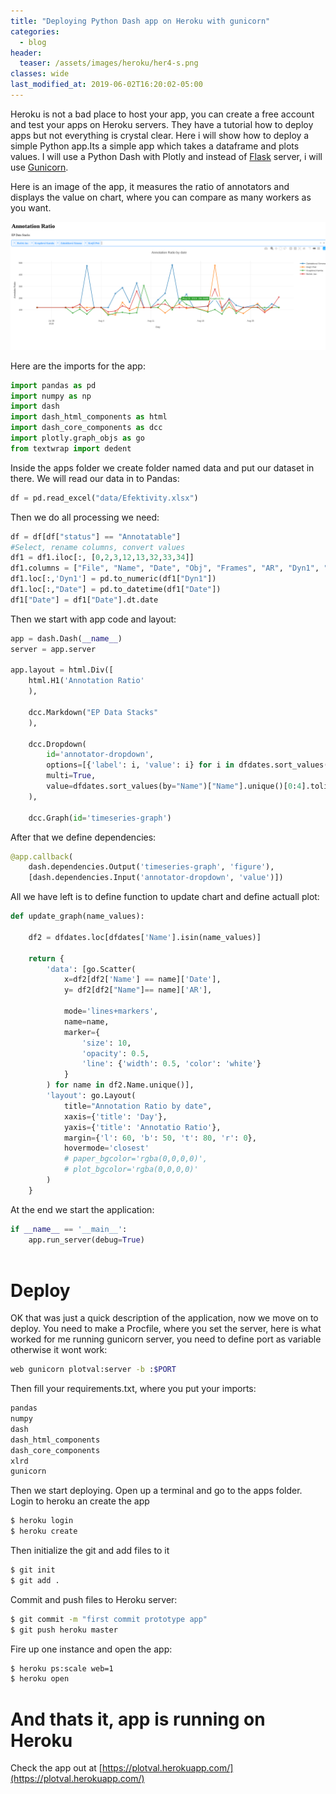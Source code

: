 ```yaml
---
title: "Deploying Python Dash app on Heroku with gunicorn"
categories:
  - blog
header:
  teaser: /assets/images/heroku/her4-s.png
classes: wide
last_modified_at: 2019-06-02T16:20:02-05:00
---
```


Heroku is not a bad place to host your app, you can create a free account and test your apps on Heroku servers.
They have a tutorial how to deploy apps but not everything is crystal clear. Here i will show how to deploy a simple Python app.Its a simple app which takes a dataframe and plots values. I will use a Python Dash with Plotly and instead of [Flask](https://flask.palletsprojects.com/en/1.1.x/) server, i will use [Gunicorn](https://gunicorn.org/).


Here is an image of the app, it measures the ratio of annotators and displays the value on chart, where you can compare as many workers as you want.


[![small image](/assets/images/heroku/her1.png)](/assets/images/heroku/her1.png)


Here are the imports for the app:
~~~python
import pandas as pd 
import numpy as np
import dash
import dash_html_components as html
import dash_core_components as dcc
import plotly.graph_objs as go
from textwrap import dedent
~~~
   
    
    


Inside the apps folder we create folder named data and put our dataset in there. We will read our data in to Pandas:
~~~python
df = pd.read_excel("data/Efektivity.xlsx")
~~~

 

Then we do all processing we need:
~~~python
df = df[df["status"] == "Annotatable"]
#Select, rename columns, convert values
df1 = df1.iloc[:, [0,2,3,12,13,32,33,34]]
df1.columns = ["File", "Name", "Date", "Obj", "Frames", "AR", "Dyn1", "AR RB" ]
df1.loc[:,'Dyn1'] = pd.to_numeric(df1["Dyn1"])
df1.loc[:,"Date"] = pd.to_datetime(df1["Date"])
df1["Date"] = df1["Date"].dt.date
~~~



Then we start with app code and layout:
~~~python
app = dash.Dash(__name__)
server = app.server

app.layout = html.Div([
    html.H1('Annotation Ratio'
    ),

    dcc.Markdown("EP Data Stacks"
    ),

    dcc.Dropdown(
        id='annotator-dropdown',
        options=[{'label': i, 'value': i} for i in dfdates.sort_values(by="Name")["Name"].unique()],
        multi=True,
        value=dfdates.sort_values(by="Name")["Name"].unique()[0:4].tolist()
    ),

    dcc.Graph(id='timeseries-graph')
~~~



After that we define dependencies:
~~~python
@app.callback(
    dash.dependencies.Output('timeseries-graph', 'figure'),
    [dash.dependencies.Input('annotator-dropdown', 'value')])
~~~



All we have left is to define function to update chart and define actuall plot:
~~~python
def update_graph(name_values):

    df2 = dfdates.loc[dfdates['Name'].isin(name_values)]

    return {
        'data': [go.Scatter(
            x=df2[df2['Name'] == name]['Date'],
            y= df2[df2["Name"]== name]['AR'],
            
            mode='lines+markers',
            name=name,
            marker={
                'size': 10,
                'opacity': 0.5,
                'line': {'width': 0.5, 'color': 'white'}
            }
        ) for name in df2.Name.unique()],
        'layout': go.Layout(
            title="Annotation Ratio by date",
            xaxis={'title': 'Day'},
            yaxis={'title': 'Annotatio Ratio'},
            margin={'l': 60, 'b': 50, 't': 80, 'r': 0},
            hovermode='closest'
            # paper_bgcolor='rgba(0,0,0,0)',
            # plot_bgcolor='rgba(0,0,0,0)'
        )
    }
~~~

At the end we start the application:
~~~python
if __name__ == '__main__':
    app.run_server(debug=True)
    
~~~    
# Deploy
OK that was just a quick description of the application, now we move on to deploy. You need to make a Procfile, where you set the server, here is what worked for me running gunicorn server, you need to define port as variable otherwise it wont work:
~~~bash
web gunicorn plotval:server -b :$PORT
~~~


Then fill your requirements.txt, where you  put your imports:
~~~bash
pandas
numpy
dash
dash_html_components
dash_core_components
xlrd
gunicorn
~~~

Then we start deploying. Open up a terminal and go to the apps folder. Login to heroku an create the app
~~~bash
$ heroku login
$ heroku create
~~~


Then initialize the git and add files to it
~~~bash
$ git init
$ git add .
~~~


Commit and push files to Heroku server:
~~~bash
$ git commit -m "first commit prototype app"
$ git push heroku master
~~~

Fire up one instance and open the app:
~~~bash
$ heroku ps:scale web=1
$ heroku open
~~~


# And thats it, app is running on Heroku



Check the app out at [https://plotval.herokuapp.com/](https://plotval.herokuapp.com/)

